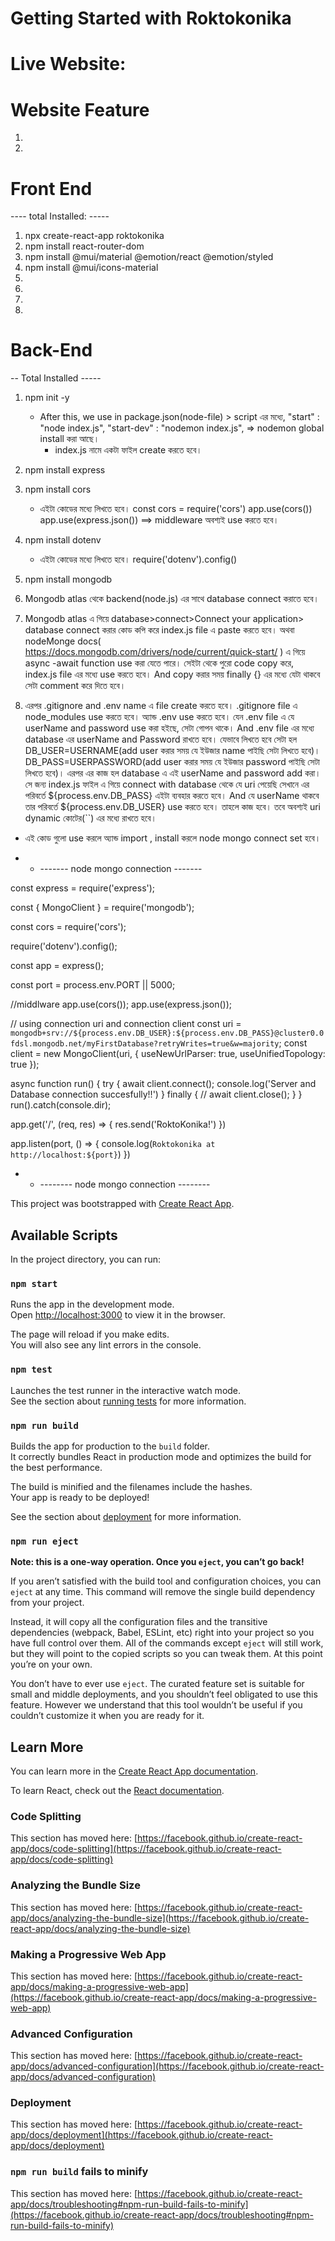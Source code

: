 # Getting Started with Roktokonika

# Live Website: 

# Website Feature

1. 
2. 








# Front End
  ----  total Installed: -----
1. npx create-react-app roktokonika
2. npm install react-router-dom
3. npm install @mui/material @emotion/react @emotion/styled
4. npm install @mui/icons-material
5. 
6. 
7. 
8. 



# Back-End

-- Total Installed ----- 
1. npm init -y 
   * After this, we use in package.json(node-file) > script এর মধ্যে,
      "start" : "node index.js",
      "start-dev" : "nodemon index.js", => nodemon global install করা আছে।
      * index.js নামে একটা ফাইল create করতে হবে।

2. npm install express

3. npm install cors 
   * এইটা কোডের মধ্যে লিখতে হবে। 
     const cors = require('cors')
     app.use(cors())
     app.use(express.json()) ==> middleware অবশ্যই use করতে হবে।

4. npm install dotenv 
   * এইটা কোডের মধ্যে লিখতে হবে। 
     require('dotenv').config()

5. npm install mongodb

6. Mongodb atlas থেকে backend(node.js) এর সাথে database connect করাতে হবে।

7. Mongodb atlas এ গিয়ে database>connect>Connect your application> database connect করার কোড কপি করে index.js file এ paste করতে হবে। অথবা nodeMonge docs( https://docs.mongodb.com/drivers/node/current/quick-start/ ) এ গিয়ে async -await function use করা যেতে পারে। সেইটা থেকে পুরো code copy করে, index.js file এর মধ্যে use করতে  হবে। And copy করার সময় finally {} এর মধ্যে যেটা থাকবে সেটা comment  করে দিতে হবে।


8. এরপর .gitignore and .env name এ file create করতে হবে। .gitignore file এ node_modules use করতে হবে। অ্যান্ড .env use করতে হবে। যেন .env file এ যে userName and password use করা হইছে, সেটা গোপন থাকে। And .env file এর মধ্যে database এর userName and Password রাখতে হবে। যেভাবে লিখতে হবে সেটা হল 
DB_USER=USERNAME(add user করার সময় যে ইউজার name পাইছি সেটা লিখতে হবে)।
DB_PASS=USERPASSWORD(add user করার সময় যে ইউজার password পাইছি সেটা লিখতে হবে)।
এরপর এর কাজ হল database এ এই userName and password add করা। সে জন্য index.js ফাইল এ গিয়ে connect with database থেকে যে uri পেয়েছি সেখানে <password> এর পরিবর্তে ${process.env.DB_PASS} এইটা ব্যবহার করতে হবে। And যে userName থাকবে তার পরিবর্তে ${process.env.DB_USER} use করতে হবে। তাহলে কাজ হবে। তবে অবশ্যই uri dynamic কোটের(``) এর মধ্যে রাখতে হবে। 

* এই কোড গুলো use করলে অ্যান্ড import , install করলে node mongo connect set হবে।

* * ------- node mongo connection ------- 

const express = require('express');

const { MongoClient } = require('mongodb');

const cors = require('cors');

require('dotenv').config();

const app = express();

const port = process.env.PORT || 5000;

//middlware
app.use(cors());
app.use(express.json());

// using connection uri and connection client
const uri = `mongodb+srv://${process.env.DB_USER}:${process.env.DB_PASS}@cluster0.0fdsl.mongodb.net/myFirstDatabase?retryWrites=true&w=majority`;
const client = new MongoClient(uri, { useNewUrlParser: true, useUnifiedTopology: true });


async function run() {
  try {
    await client.connect();
    console.log('Server and Database connection succesfully!!')
  } 
  finally {
    // await client.close();
  }
}
run().catch(console.dir);


app.get('/', (req, res) => {
    res.send('RoktoKonika!')
  })
  
  app.listen(port, () => {
    console.log(`Roktokonika at http://localhost:${port}`)
  })

* * -------- node mongo connection --------
















This project was bootstrapped with [Create React App](https://github.com/facebook/create-react-app).

## Available Scripts

In the project directory, you can run:

### `npm start`

Runs the app in the development mode.\
Open [http://localhost:3000](http://localhost:3000) to view it in the browser.

The page will reload if you make edits.\
You will also see any lint errors in the console.

### `npm test`

Launches the test runner in the interactive watch mode.\
See the section about [running tests](https://facebook.github.io/create-react-app/docs/running-tests) for more information.

### `npm run build`

Builds the app for production to the `build` folder.\
It correctly bundles React in production mode and optimizes the build for the best performance.

The build is minified and the filenames include the hashes.\
Your app is ready to be deployed!

See the section about [deployment](https://facebook.github.io/create-react-app/docs/deployment) for more information.

### `npm run eject`

**Note: this is a one-way operation. Once you `eject`, you can’t go back!**

If you aren’t satisfied with the build tool and configuration choices, you can `eject` at any time. This command will remove the single build dependency from your project.

Instead, it will copy all the configuration files and the transitive dependencies (webpack, Babel, ESLint, etc) right into your project so you have full control over them. All of the commands except `eject` will still work, but they will point to the copied scripts so you can tweak them. At this point you’re on your own.

You don’t have to ever use `eject`. The curated feature set is suitable for small and middle deployments, and you shouldn’t feel obligated to use this feature. However we understand that this tool wouldn’t be useful if you couldn’t customize it when you are ready for it.

## Learn More

You can learn more in the [Create React App documentation](https://facebook.github.io/create-react-app/docs/getting-started).

To learn React, check out the [React documentation](https://reactjs.org/).

### Code Splitting

This section has moved here: [https://facebook.github.io/create-react-app/docs/code-splitting](https://facebook.github.io/create-react-app/docs/code-splitting)

### Analyzing the Bundle Size

This section has moved here: [https://facebook.github.io/create-react-app/docs/analyzing-the-bundle-size](https://facebook.github.io/create-react-app/docs/analyzing-the-bundle-size)

### Making a Progressive Web App

This section has moved here: [https://facebook.github.io/create-react-app/docs/making-a-progressive-web-app](https://facebook.github.io/create-react-app/docs/making-a-progressive-web-app)

### Advanced Configuration

This section has moved here: [https://facebook.github.io/create-react-app/docs/advanced-configuration](https://facebook.github.io/create-react-app/docs/advanced-configuration)

### Deployment

This section has moved here: [https://facebook.github.io/create-react-app/docs/deployment](https://facebook.github.io/create-react-app/docs/deployment)

### `npm run build` fails to minify

This section has moved here: [https://facebook.github.io/create-react-app/docs/troubleshooting#npm-run-build-fails-to-minify](https://facebook.github.io/create-react-app/docs/troubleshooting#npm-run-build-fails-to-minify)
